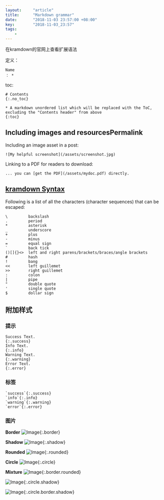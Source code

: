 ```yaml
---
layout:     "article"
title:      "Markdown grammar"
date:       "2018-11-03 23:57:00 +08:00"
key:        "2018-11-03_23:57"
tags:
    -
---
```



在kramdown的官网上查看扩展语法

定义：

```
Name
： *
```

toc:

```
# Contents
{:.no_toc}

* A markdown unordered list which will be replaced with the ToC, excluding the "Contents header" from above
{:toc}
```

## Including images and resourcesPermalink
Including an image asset in a post:

```
![My helpful screenshot](/assets/screenshot.jpg)

```

Linking to a PDF for readers to download:

```
... you can [get the PDF](/assets/mydoc.pdf) directly.
```

## [kramdown Syntax](https://kramdown.gettalong.org/syntax.html)

Following is a list of all the characters (character sequences) that can be escaped:
```
\         backslash
.         period
*         asterisk
_         underscore
+         plus
-         minus
=         equal sign
`         back tick
()[]{}<>  left and right parens/brackets/braces/angle brackets
#         hash
!         bang
<<        left guillemet
>>        right guillemet
:         colon
|         pipe
"         double quote
'         single quote
$         dollar sign
```

## 附加样式

### 提示
```
Success Text.
{:.success}
Info Text.
{:.info}
Warning Text.
{:.warning}
Error Text.
{:.error}
```

### 标签
```
`success`{:.success}
`info`{:.info}
`warning`{:.warning}
`error`{:.error}
```

### 图片

**Border**
![Image](path-to-image){:.border}

**Shadow**
![Image](path-to-image){:.shadow}

**Rounded**
![Image](path-to-image){:.rounded}

**Circle**
![Image](path-to-image){:.circle}

**Mixture**
![Image](path-to-image){:.border.rounded}

![Image](path-to-image){:.circle.shadow}

![Image](path-to-image){:.circle.border.shadow}
